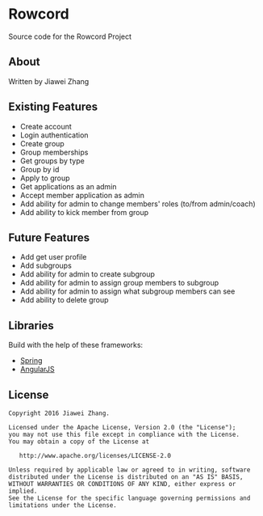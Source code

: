 
# Rowcord

Source code for the Rowcord Project

## About

Written by Jiawei Zhang


## Existing Features

* Create account
* Login authentication
* Create group
* Group memberships
* Get groups by type
* Group by id
* Apply to group
* Get applications as an admin
* Accept member application as admin
* Add ability for admin to change members' roles (to/from admin/coach)
* Add ability to kick member from group



## Future Features

* Add get user profile
* Add subgroups
* Add ability for admin to create subgroup
* Add ability for admin to assign group members to subgroup
* Add ability for admin to assign what subgroup members can see
* Add ability to delete group

## Libraries

Build with the help of these frameworks:

* [Spring](https://spring.io/)
* [AngularJS](https://angularjs.org/)

License
--------

	Copyright 2016 Jiawei Zhang.

    Licensed under the Apache License, Version 2.0 (the "License");
    you may not use this file except in compliance with the License.
    You may obtain a copy of the License at

       http://www.apache.org/licenses/LICENSE-2.0

    Unless required by applicable law or agreed to in writing, software
    distributed under the License is distributed on an "AS IS" BASIS,
    WITHOUT WARRANTIES OR CONDITIONS OF ANY KIND, either express or implied.
    See the License for the specific language governing permissions and
    limitations under the License.